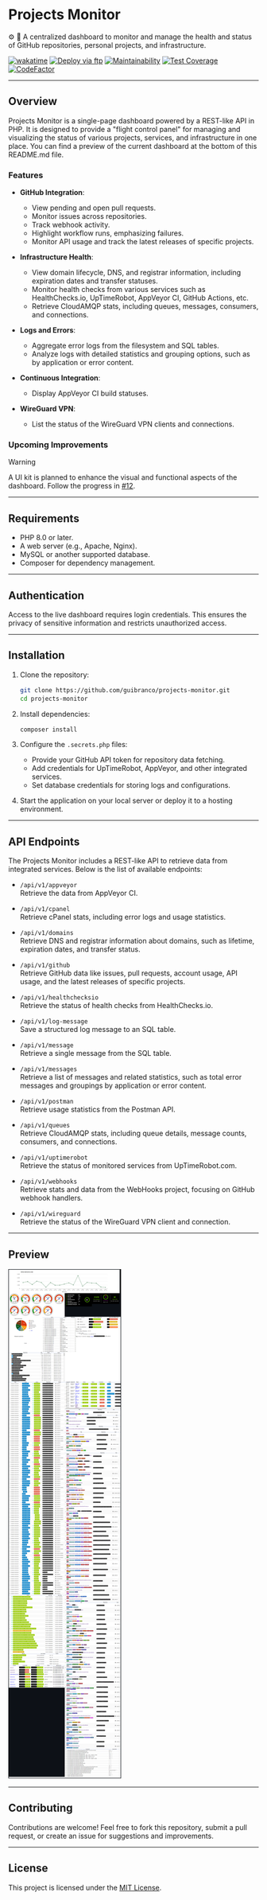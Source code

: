 # Projects Monitor

⚙️ 🔔 A centralized dashboard to monitor and manage the health and status of GitHub repositories, personal projects, and infrastructure.

[![wakatime](https://wakatime.com/badge/github/guibranco/projects-monitor.svg)](https://wakatime.com/badge/github/guibranco/projects-monitor)
[![Deploy via ftp](https://github.com/guibranco/Projects-Monitor/actions/workflows/deploy.yml/badge.svg)](https://github.com/guibranco/Projects-Monitor/actions/workflows/deploy.yml)
[![Maintainability](https://api.codeclimate.com/v1/badges/576a4ac11de09db48520/maintainability)](https://codeclimate.com/github/guibranco/projects-monitor/maintainability)
[![Test Coverage](https://api.codeclimate.com/v1/badges/576a4ac11de09db48520/test_coverage)](https://codeclimate.com/github/guibranco/projects-monitor/test_coverage)
[![CodeFactor](https://www.codefactor.io/repository/github/guibranco/projects-monitor/badge)](https://www.codefactor.io/repository/github/guibranco/projects-monitor)

---

## Overview

Projects Monitor is a single-page dashboard powered by a REST-like API in PHP. It is designed to provide a "flight control panel" for managing and visualizing the status of various projects, services, and infrastructure in one place. 
You can find a preview of the current dashboard at the bottom of this README.md file.

### Features

- **GitHub Integration**:
  - View pending and open pull requests.
  - Monitor issues across repositories.
  - Track webhook activity.
  - Highlight workflow runs, emphasizing failures.
  - Monitor API usage and track the latest releases of specific projects.

- **Infrastructure Health**:
  - View domain lifecycle, DNS, and registrar information, including expiration dates and transfer statuses.
  - Monitor health checks from various services such as HealthChecks.io, UpTimeRobot, AppVeyor CI, GitHub Actions, etc.
  - Retrieve CloudAMQP stats, including queues, messages, consumers, and connections.

- **Logs and Errors**:
  - Aggregate error logs from the filesystem and SQL tables.
  - Analyze logs with detailed statistics and grouping options, such as by application or error content.

- **Continuous Integration**:
  - Display AppVeyor CI build statuses.

- **WireGuard VPN**:
  - List the status of the WireGuard VPN clients and connections.

### Upcoming Improvements

> [!Warning]
> A UI kit is planned to enhance the visual and functional aspects of the dashboard. Follow the progress in [#12](https://github.com/guibranco/projects-monitor/issues/12).

---

## Requirements

- PHP 8.0 or later.
- A web server (e.g., Apache, Nginx).
- MySQL or another supported database.
- Composer for dependency management.

---

## Authentication

Access to the live dashboard requires login credentials. This ensures the privacy of sensitive information and restricts unauthorized access.

---

## Installation

1. Clone the repository:
   ```bash
   git clone https://github.com/guibranco/projects-monitor.git
   cd projects-monitor
   ```

2. Install dependencies:
   ```bash
   composer install
   ```

3. Configure the `.secrets.php` files:
   - Provide your GitHub API token for repository data fetching.
   - Add credentials for UpTimeRobot, AppVeyor, and other integrated services.
   - Set database credentials for storing logs and configurations.

4. Start the application on your local server or deploy it to a hosting environment.

---

## API Endpoints

The Projects Monitor includes a REST-like API to retrieve data from integrated services. Below is the list of available endpoints:

- `/api/v1/appveyor`  
  Retrieve the data from AppVeyor CI.

- `/api/v1/cpanel`  
  Retrieve cPanel stats, including error logs and usage statistics.

- `/api/v1/domains`  
  Retrieve DNS and registrar information about domains, such as lifetime, expiration dates, and transfer status.

- `/api/v1/github`  
  Retrieve GitHub data like issues, pull requests, account usage, API usage, and the latest releases of specific projects.

- `/api/v1/healthchecksio`  
  Retrieve the status of health checks from HealthChecks.io.

- `/api/v1/log-message`  
  Save a structured log message to an SQL table.

- `/api/v1/message`  
  Retrieve a single message from the SQL table.

- `/api/v1/messages`  
  Retrieve a list of messages and related statistics, such as total error messages and groupings by application or error content.

- `/api/v1/postman`  
  Retrieve usage statistics from the Postman API.

- `/api/v1/queues`  
  Retrieve CloudAMQP stats, including queue details, message counts, consumers, and connections.

- `/api/v1/uptimerobot`  
  Retrieve the status of monitored services from UpTimeRobot.com.

- `/api/v1/webhooks`  
  Retrieve stats and data from the WebHooks project, focusing on GitHub webhook handlers.

- `/api/v1/wireguard`  
  Retrieve the status of the WireGuard VPN client and connection.

---

## Preview

![Dashboard Preview](projects-monitor-dashboard.png)

---

## Contributing

Contributions are welcome! Feel free to fork this repository, submit a pull request, or create an issue for suggestions and improvements.

---

## License

This project is licensed under the [MIT License](LICENSE).
